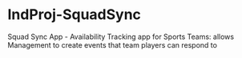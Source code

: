 # IndProj-SquadSync
Squad Sync App - Availability Tracking app for Sports Teams: allows Management to create events that team players can respond to
